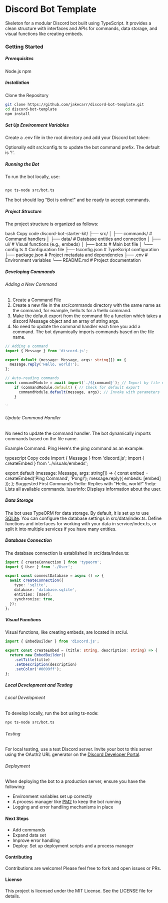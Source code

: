 # Discord Bot Template
Skeleton for a modular Discord bot built using TypeScript. It provides a clean structure with interfaces and APIs for commands, data storage, and visual functions like creating embeds.

### Getting Started 
##### Prerequisites

Node.js
npm


##### Installation

Clone the Repository

```bash
git clone https://github.com/jakecarr/discord-bot-template.git
cd discord-bot-template
npm install
```

##### Set Up Environment Variables

Create a .env file in the root directory and add your Discord bot token:

Optionally edit src/config.ts to update the bot command prefix. The default is '!'.

##### Running the Bot
To run the bot locally, use:

```bash

npx ts-node src/bot.ts
```

The bot should log "Bot is online!" and be ready to accept commands.


#####  Project Structure
The project structure is organized as follows:

bash
Copy code
discord-bot-starter-kit/
├── src/
│   ├── commands/       # Command handlers
│   ├── data/           # Database entities and connection
│   ├── ui/             # Visual functions (e.g., embeds)
│   ├── bot.ts          # Main bot file
│   └── config.ts       # Configuration file
├── tsconfig.json       # TypeScript configuration
├── package.json        # Project metadata and dependencies
├── .env                # Environment variables
└── README.md           # Project documentation

##### Developing Commands
###### Adding a New Command
1. Create a Command File
2. Create a new file in the src/commands directory with the same name as the command, for example, hello.ts for a !hello command. 
3. Make the default export from the command file a function which takes a discord Message object and an array of string args.
4. No need to update the command handler each time you add a command. The bot dynamically imports commands based on the file name.

```typescript
// Adding a command
import { Message } from 'discord.js';

export default (message: Message, args: string[]) => {
  message.reply('Hello, world!');
};

// Auto-reading commands 
const commandModule = await import(`./${command}`); // Import by file name
    if (commandModule.default) { // Check for default export
      commandModule.default(message, args); // Invoke with parameters
    }
```
``

###### Update Command Handler

No need to update the command handler. The bot dynamically imports commands based on the file name.

Example Command: Ping
Here's the ping command as an example:

typescript
Copy code
import { Message } from 'discord.js';
import { createEmbed } from '../visuals/embeds';

export default (message: Message, args: string[]) => {
  const embed = createEmbed('Ping Command', 'Pong!');
  message.reply({ embeds: [embed] });
};
Suggested First Commands
!hello: Replies with "Hello, world!"
!help: Lists all available commands.
!userinfo: Displays information about the user.

##### Data Storage
The bot uses TypeORM for data storage. By default, it is set up to use [SQLite](https://www.sqlite.org/). You can configure the database settings in src/data/index.ts.
Define functions and interfaces for working with your data in service/index.ts, or split it into multiple services if you have many entities.

##### Database Connection
The database connection is established in src/data/index.ts:

```typescript
import { createConnection } from 'typeorm';
import { User } from './User';

export const connectDatabase = async () => {
  await createConnection({
    type: 'sqlite',
    database: 'database.sqlite',
    entities: [User],
    synchronize: true,
  });
};
```

##### Visual Functions
Visual functions, like creating embeds, are located in src/ui.

```typescript
import { EmbedBuilder } from 'discord.js';

export const createEmbed = (title: string, description: string) => {
  return new EmbedBuilder()
    .setTitle(title)
    .setDescription(description)
    .setColor('#0099ff');
};
```

##### Local Development and Testing
###### Local Development
To develop locally, run the bot using ts-node:

```bash
npx ts-node src/bot.ts
```

###### Testing

For local testing, use a test Discord server. Invite your bot to this server using the OAuth2 URL generator on the [Discord Developer Portal](https://discord.com/developers/docs/intro).

###### Deployment

When deploying the bot to a production server, ensure you have the following:

* Environment variables set up correctly
* A process manager like [PM2](https://pm2.keymetrics.io/) to keep the bot running
* Logging and error handling mechanisms in place

#### Next Steps
* Add commands
* Expand data set
* Improve error handling
* Deploy: Set up deployment scripts and a process manager

#### Contributing
Contributions are welcome! Please feel free to fork and open issues or PRs.

#### License
This project is licensed under the MIT License. See the LICENSE file for details.

